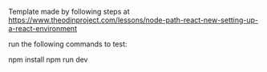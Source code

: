 Template made by following steps at https://www.theodinproject.com/lessons/node-path-react-new-setting-up-a-react-environment

run the following commands to test:

npm install
npm run dev
